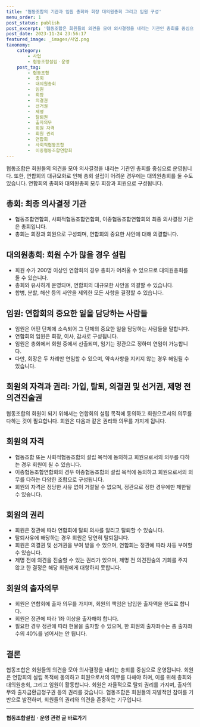 ```yaml
---
title: '협동조합의 기관과 임원 총회와 회장 대의원총회 그리고 임원 구성'
menu_order: 1
post_status: publish
post_excerpt: '협동조합은 회원들의 의견을 모아 의사결정을 내리는 기관인 총회를 중심으로 운영됩니다. 또한, 연합회의 대규모화로 인해 총회 설립이 어려운 경우에는 대의원총회를 둘 수도 있습니다. 연합회의 총회와 대의원총회 모두 회장과 회원으로 구성됩니다.'
post_date: 2023-11-24 23:56:17
featured_image: _images/사업.png
taxonomy:
    category:
        - 사업
        - 협동조합설립ㆍ운영
    post_tag:
        - 협동조합
        -  총회
        -  대의원총회
        -  임원
        -  회장
        -  의결권
        -  선거권
        -  제명
        -  탈퇴권
        -  출자의무
        -  회원 자격
        -  회원 권리
        -  연합회
        -  사회적협동조합
        -  이종협동조합연합회
---
```



협동조합은 회원들의 의견을 모아 의사결정을 내리는 기관인 총회를 중심으로 운영됩니다. 또한, 연합회의 대규모화로 인해 총회 설립이 어려운 경우에는 대의원총회를 둘 수도 있습니다. 연합회의 총회와 대의원총회 모두 회장과 회원으로 구성됩니다.

## 총회: 최종 의사결정 기관
- 협동조합연합회, 사회적협동조합연합회, 이종협동조합연합회의 최종 의사결정 기관은 총회입니다.
- 총회는 회장과 회원으로 구성되며, 연합회의 중요한 사안에 대해 의결합니다.

## 대의원총회: 회원 수가 많을 경우 설립
- 회원 수가 200명 이상인 연합회의 경우 총회가 어려울 수 있으므로 대의원총회를 둘 수 있습니다.
- 총회와 유사하게 운영되며, 연합회의 대규모한 사안을 의결할 수 있습니다.
- 합병, 분할, 해산 등의 사안을 제외한 모든 사항을 결정할 수 있습니다.

## 임원: 연합회의 중요한 일을 담당하는 사람들
- 임원은 어떤 단체에 소속되어 그 단체의 중요한 일을 담당하는 사람들을 말합니다.
- 연합회의 임원은 회장, 이사, 감사로 구성됩니다.
- 임원은 총회에서 회원 중에서 선출되며, 임기는 정관으로 정하며 연임이 가능합니다.
- 다만, 회장은 두 차례만 연임할 수 있으며, 약속사항을 지키지 않는 경우 해임될 수 있습니다.

## 회원의 자격과 권리: 가입, 탈퇴, 의결권 및 선거권, 제명 전 의견진술권

협동조합의 회원이 되기 위해서는 연합회의 설립 목적에 동의하고 회원으로서의 의무를 다하는 것이 필요합니다. 회원은 다음과 같은 권리와 의무를 가지게 됩니다.

## 회원의 자격
- 협동조합 또는 사회적협동조합의 설립 목적에 동의하고 회원으로서의 의무를 다하는 경우 회원이 될 수 있습니다.
- 이종협동조합연합회의 경우 이종협동조합의 설립 목적에 동의하고 회원으로서의 의무를 다하는 다양한 조합으로 구성됩니다.
- 회원의 자격은 정당한 사유 없이 거절될 수 없으며, 정관으로 정한 경우에만 제한될 수 있습니다.

## 회원의 권리
- 회원은 정관에 따라 연합회에 탈퇴 의사를 알리고 탈퇴할 수 있습니다.
- 탈퇴사유에 해당하는 경우 회원은 당연히 탈퇴됩니다.
- 회원은 의결권 및 선거권을 부여 받을 수 있으며, 연합회는 정관에 따라 차등 부여할 수 있습니다.
- 제명 전에 의견을 진술할 수 있는 권리가 있으며, 제명 전 의견진술의 기회를 주지 않고 한 결정은 해당 회원에게 대항하지 못합니다.

## 회원의 출자의무
- 회원은 연합회에 출자 의무를 가지며, 회원의 책임은 납입한 출자액을 한도로 합니다.
- 회원은 정관에 따라 1좌 이상을 출자해야 합니다.
- 필요한 경우 정관에 따라 현물을 출자할 수 있으며, 한 회원의 출자좌수는 총 출자좌수의 40%를 넘어서는 안 됩니다.

## 결론


협동조합은 회원들의 의견을 모아 의사결정을 내리는 총회를 중심으로 운영됩니다. 회원은 연합회의 설립 목적에 동의하고 회원으로서의 의무를 다해야 하며, 이를 위해 총회와 대의원총회, 그리고 임원이 활동합니다. 회원은 자율적으로 탈퇴 권리를 가지며, 출자의무와 출자금환급청구권 등의 권리를 갖습니다. 협동조합은 회원들의 자발적인 참여를 기반으로 발전하며, 회원들의 권리와 의견을 존중하는 기구입니다.
<!-- wp:separator -->
<hr class="wp-block-separator has-alpha-channel-opacity"/>
<!-- /wp:separator -->

<!-- wp:group {"backgroundColor":"base","layout":{"type":"constrained"}} -->
<div class="wp-block-group has-base-background-color has-background"><!-- wp:paragraph {"align":"center","fontSize":"medium"} -->
<p class="has-text-align-center has-large-font-size"><strong>협동조합설립ㆍ운영 관련 글 바로가기</strong></p>
<!-- /wp:paragraph -->


<!-- wp:latest-posts
{"categories":[{"id":27952,"count":19,"description":"","link":"https://uknowlaw.com/category/%ed%98%91%eb%8f%99%ec%a1%b0%ed%95%a9%ec%84%a4%eb%a6%bd%e3%86%8d%ec%9a%b4%ec%98%81/","name":"협동조합설립ㆍ운영","slug":"협동조합설립ㆍ운영","taxonomy":"category","parent":0,"meta":[],"_links":{"self":[{"href":"https://uknowlaw.com/wp-json/wp/v2/categories/27952"}],"collection":[{"href":"https://uknowlaw.com/wp-json/wp/v2/categories"}],"about":[{"href":"https://uknowlaw.com/wp-json/wp/v2/taxonomies/category"}],"wp:post_type":[{"href":"https://uknowlaw.com/wp-json/wp/v2/posts?categories=27952"}],"curies":[{"name":"wp","href":"https://api.w.org/{rel}","templated":true}]}}],"postsToShow":100,"excerptLength":28,"postLayout":"grid","columns":2,"featuredImageAlign":"left","featuredImageSizeSlug":"large","fontSize":"small"} /--></div>
<!-- /wp:group -->